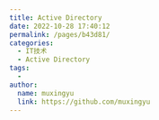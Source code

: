 ```yaml
---
title: Active Directory
date: 2022-10-28 17:40:12
permalink: /pages/b43d81/
categories:
  - IT技术
  - Active Directory
tags:
  - 
author: 
  name: muxingyu
  link: https://github.com/muxingyu
---
```

